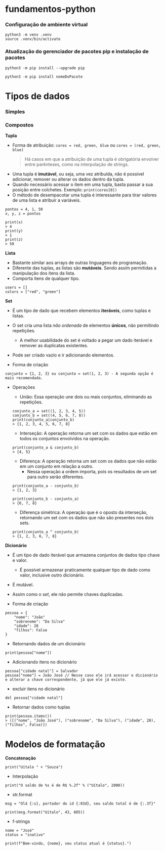 # fundamentos-python

### Configuração de ambiente virtual
```
python3 -m venv .venv
source .venv/bin/activate

```

### Atualização do gerenciador de pacotes pip e instalação de pacotes

```
python3 -m pip install --upgrade pip

python3 -m pip install nomeDoPacote
```

# Tipos de dados

### Simples
### Compostos
**Tupla**
- Forma de atribuição: ```cores = red, green, blue``` ou ```cores = (red, green, blue)```
    > Há casos em que a atribuição de uma tupla é obrigatória envolver entre parênteses, como na interpolação de strings.
- Uma tupla é **imutável**, ou seja, uma vez atribuída, não é possível adicionar, remover ou alterar os dados dentro da tupla.
- Quando necessário acessar o item em uma tupla, basta passar a sua posição entre colchetes. Exemplo: ```print(cores[0])```
- O método de desempacotar uma tupla é interessante para tirar valores de uma lista e atribuir a variáveis.
```
pontos = 4, 1, 50
x, y, z = pontos

print(x)
> 4
print(y)
> 1
print(z)
> 50
```

**Lista**
- Bastante similar aos arrays de outras linguagens de programação.
- Diferente das tuplas, as listas são **mutáveis**. Sendo assim permitidas a manipulação dos itens da lista.
- Comporta itens de qualquer tipo.
```
users = []
colors = ["red", "green"]
```
**Set**
- É um tipo de dado que recebem elementos **iteráveis**, como tuplas e listas.
- O set cria uma lista *não ordenada* de elementos **únicos**, não permitindo repetições.
    - A melhor usabilidade do set é voltado a pegar um dado iterável e remover as duplicatas existentes.
- Pode ser criado vazio e ir adicionando elementos.

- Forma de criação
```
conjunto = {1, 2, 3} ou conjunto = set(1, 2, 3) - A segunda opção é mais recomendada.
```
- Operações
    - União: Essa operação une dois ou mais conjuntos, eliminando as repetições.
    ```
    conjunto_a = set((1, 2, 3, 4, 5))
    conjunto_b = set((4, 5, 6, 7, 8))
    print(conjunto_a|conjunto_b)
    > {1, 2, 3, 4, 5, 6, 7, 8}
    ```
    - Interseção: A operação retorna um set com os dados que estão em todos os conjuntos envolvidos na operação.
    ```
    print(conjunto_a & conjunto_b)
    > {4, 5}
    ```

    - Diferença: A operação retorna um set com os dados que não estão em um conjunto em relação a outro.
        - Nessa operação a ordem importa, pois os resultados de um set para outro serão diferentes.
    ```
    print(conjunto_a - conjunto_b)
    > {1, 2, 3}

    print(conjunto_b - conjunto_a)
    > {6, 7, 8}
    ```

    - Diferença simétrica: A operação que é o oposto da interseção, retornando um set com os dados que não são presentes nos dois sets.
    ```
    print(conjunto_a ^ conjunto_b)
    > {1, 2, 3, 6, 7, 8}
    ```

**Dicionário**
    
- É um tipo de dado iterável que armazena conjuntos de dados tipo chave e valor.
    - É possível armazenar praticamente qualquer tipo de dado como valor, inclusive outro dicionário.
- É mutável.
- Assim como o *set*, ele não permite chaves duplicadas.

- Forma de criação
    
```
pessoa = {
    "nome": "João"
    "sobrenome": "Da Silva"
    "idade": 28
    "filhos": False
}
```

- Retornando dados de um dicionário

```
print(pessoa["nome"])
```

- Adicionando itens no dicionário

```
pessoa["cidade natal"] = Salvador
pessoa["nome"] = João José // Nesse caso ele irá acessar o dicionário e alterar a chave correspondente, já que ele já existe.
```

- excluir itens no dicionário
```
del pessoa["cidade natal"]
```

- Retornar dados como tuplas
```
print(pessoa.items())
> ([("nome", "João José"), ("sobrenome", "Da Silva"), ("idade", 28), ("filhos", False)])
```    



# Modelos de formatação
**Concatenação**

```print("Uítalo " + "Souza")```

- Interpolação

```print("O saldo de %s é de R$ %.2f" % ("Uítalo", 2000))```

- str.format
```
msg = "Olá {:s}, portador do id {:03d}, seu saldo total é de {:.3f}"

print(msg.format("Uítalo", 43, 605))
```
- f-strings
```
nome = "José"
status = "inativo"

print(f"Bem-vindo, {nome}, seu status atual é {status}.")
```
